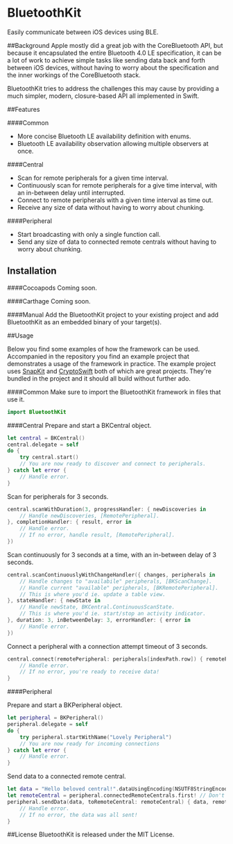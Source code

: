# BluetoothKit
Easily communicate between iOS devices using BLE.

##Background
Apple mostly did a great job with the CoreBluetooth API, but because it encapsulated the entire Bluetooth 4.0 LE specification, it can be a lot of work to achieve simple tasks like sending data back and forth between iOS devices, without having to worry about the specification and the inner workings of the CoreBluetooth stack.

BluetoothKit tries to address the challenges this may cause by providing a much simpler, modern, closure-based API all implemented in Swift.

##Features

####Common
- More concise Bluetooth LE availability definition with enums.
- Bluetooth LE availability observation allowing multiple observers at once.

####Central
- Scan for remote peripherals for a given time interval.
- Continuously scan for remote peripherals for a give time interval, with an in-between delay until interrupted.
- Connect to remote peripherals with a given time interval as time out.
- Receive any size of data without having to worry about chunking.

####Peripheral
- Start broadcasting with only a single function call.
- Send any size of data to connected remote centrals without having to worry about chunking.

## Installation

####Cocoapods
Coming soon.

####Carthage
Coming soon.

####Manual
Add the BluetoothKit project to your existing project and add BluetoothKit as an embedded binary of your target(s).

##Usage

Below you find some examples of how the framework can be used. Accompanied in the repository you find an example project that demonstrates a usage of the framework in practice. The example project uses [SnapKit](https://github.com/SnapKit/SnapKit) and [CryptoSwift](https://github.com/krzyzanowskim/CryptoSwift) both of which are great projects. They're bundled in the project and it should all build without further ado.

####Common
Make sure to import the BluetoothKit framework in files that use it.
```swift
import BluetoothKit
```

####Central
Prepare and start a BKCentral object.
```swift
let central = BKCentral()
central.delegate = self
do {
	try central.start()
	// You are now ready to discover and connect to peripherals.
} catch let error {
	// Handle error.
}
```

Scan for peripherals for 3 seconds.
```swift
central.scanWithDuration(3, progressHandler: { newDiscoveries in
	// Handle newDiscoveries, [RemotePeripheral].
}, completionHandler: { result, error in
	// Handle error.
	// If no error, handle result, [RemotePeripheral].
})
```

Scan continuously for 3 seconds at a time, with an in-between delay of 3 seconds.
```swift
central.scanContinuouslyWithChangeHandler({ changes, peripherals in
	// Handle changes to "availabile" peripherals, [BKScanChange].
	// Handle current "available" peripherals, [BKRemotePeripheral].
	// This is where you'd ie. update a table view.
}, stateHandler: { newState in
	// Handle newState, BKCentral.ContinuousScanState.
	// This is where you'd ie. start/stop an activity indicator.
}, duration: 3, inBetweenDelay: 3, errorHandler: { error in
	// Handle error.
})
```

Connect a peripheral with a connection attempt timeout of 3 seconds.
```swift
central.connect(remotePeripheral: peripherals[indexPath.row]) { remotePeripheral, error in
	// Handle error.
	// If no error, you're ready to receive data!
}
```

####Peripheral

Prepare and start a BKPeripheral object.
```swift
let peripheral = BKPeripheral()
peripheral.delegate = self
do {
	try peripheral.startWithName("Lovely Peripheral")
	// You are now ready for incoming connections
} catch let error {
	// Handle error.
}
```

Send data to a connected remote central.
```swift
let data = "Hello beloved central!".dataUsingEncoding(NSUTF8StringEncoding)
let remoteCentral = peripheral.connectedRemoteCentrals.first! // Don't do this in the real world :]
peripheral.sendData(data, toRemoteCentral: remoteCentral) { data, remoteCentral, error in
	// Handle error.
	// If no error, the data was all sent!
}
```

##License
BluetoothKit is released under the MIT License.
